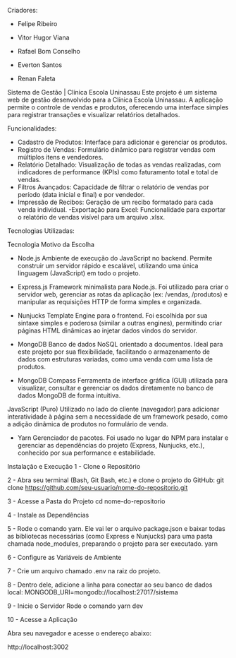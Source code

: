 Criadores:

- Felipe Ribeiro

- Vitor Hugor Viana
  
- Rafael Bom Conselho

- Everton Santos
  
- Renan Faleta


Sistema de Gestão | Clínica Escola Uninassau
Este projeto é um sistema web de gestão desenvolvido para a Clínica Escola Uninassau. A aplicação permite o controle de vendas e produtos, oferecendo uma interface simples para registrar transações e visualizar relatórios detalhados.

 Funcionalidades:
- Cadastro de Produtos: Interface para adicionar e gerenciar os produtos.
- Registro de Vendas: Formulário dinâmico para registrar vendas com múltiplos itens e vendedores.
- Relatório Detalhado: Visualização de todas as vendas realizadas, com indicadores de performance (KPIs) como faturamento total e total de vendas.
- Filtros Avançados: Capacidade de filtrar o relatório de vendas por período (data inicial e final) e por vendedor.
- Impressão de Recibos: Geração de um recibo formatado para cada venda individual.
-Exportação para Excel: Funcionalidade para exportar o relatório de vendas visível para um arquivo .xlsx.



 Tecnologias Utilizadas:

Tecnologia	Motivo da Escolha
- Node.js	Ambiente de execução do JavaScript no backend. Permite construir um servidor rápido e escalável, utilizando uma única linguagem (JavaScript) em todo o projeto.

- Express.js	Framework minimalista para Node.js. Foi utilizado para criar o servidor web, gerenciar as rotas da aplicação (ex: /vendas, /produtos) e manipular as requisições HTTP de forma simples e organizada.
  
- Nunjucks	Template Engine para o frontend. Foi escolhida por sua sintaxe simples e poderosa (similar a outras engines), permitindo criar páginas HTML dinâmicas ao injetar dados vindos do servidor.
  
- MongoDB	Banco de dados NoSQL orientado a documentos. Ideal para este projeto por sua flexibilidade, facilitando o armazenamento de dados com estruturas variadas, como uma venda com uma lista de produtos.
  
- MongoDB Compass	Ferramenta de interface gráfica (GUI) utilizada para visualizar, consultar e gerenciar os dados diretamente no banco de dados MongoDB de forma intuitiva.

JavaScript (Puro)	Utilizado no lado do cliente (navegador) para adicionar interatividade à página sem a necessidade de um framework pesado, como a adição dinâmica de produtos no formulário de venda.

- Yarn	Gerenciador de pacotes. Foi usado no lugar do NPM para instalar e gerenciar as dependências do projeto (Express, Nunjucks, etc.), conhecido por sua performance e estabilidade.



Instalação e Execução
1 - Clone o Repositório

2 - Abra seu terminal (Bash, Git Bash, etc.) e clone o projeto do GitHub:
git clone https://github.com/seu-usuario/nome-do-repositorio.git

3 - Acesse a Pasta do Projeto
cd nome-do-repositorio

4 - Instale as Dependências

5 - Rode o comando yarn. Ele vai ler o arquivo package.json e baixar todas as bibliotecas necessárias (como Express e Nunjucks) para uma pasta chamada node_modules, preparando o projeto para ser executado.
yarn

6 - Configure as Variáveis de Ambiente

7 - Crie um arquivo chamado .env na raiz do projeto.

8 - Dentro dele, adicione a linha para conectar ao seu banco de dados local:
MONGODB_URI=mongodb://localhost:27017/sistema

9 - Inicie o Servidor
Rode o comando yarn dev

10 - Acesse a Aplicação

Abra seu navegador e acesse o endereço abaixo:

http://localhost:3002

